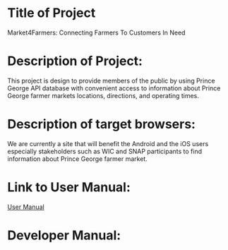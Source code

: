 # Title of Project
Market4Farmers: Connecting Farmers To Customers In Need

# Description of Project: 
This project is design to provide members of the public by using Prince George API database  with convenient access to information about Prince George farmer markets 
locations, directions, and operating times.

# Description of target browsers:
We are currently a site that will benefit the Android and the iOS users especially stakeholders such as WIC and SNAP participants to find information about Prince George
farmer market.

# Link to User Manual:
[User Manual](https://github.com/ericTle1/inst377_jedim/blob/main/docs/user.md)

# Developer Manual:
